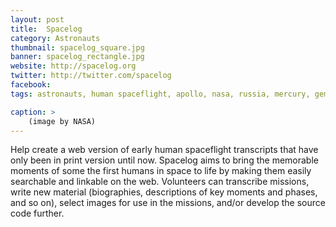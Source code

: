 ```yaml
---
layout: post
title:  Spacelog
category: Astronauts
thumbnail: spacelog_square.jpg
banner: spacelog_rectangle.jpg
website: http://spacelog.org
twitter: http://twitter.com/spacelog
facebook: 
tags: astronauts, human spaceflight, apollo, nasa, russia, mercury, gemini, mission control,

caption: >
    (image by NASA)
---
```

Help create a web version of early human spaceflight transcripts that have only been in print version until now. Spacelog aims to bring the memorable moments of some the first humans in space to life by making them easily searchable and linkable on the web. Volunteers can transcribe missions, write new material (biographies, descriptions of key moments and phases, and so on), select images for use in the missions, and/or develop the source code further.
